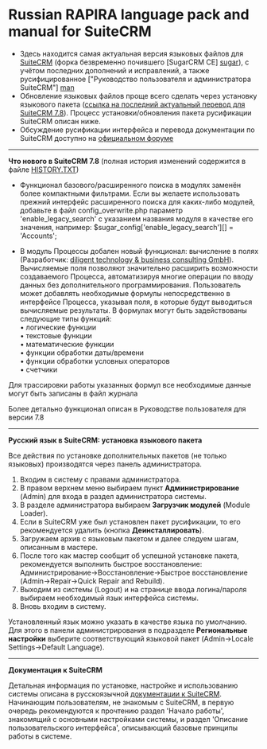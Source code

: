 Russian RAPIRA language pack and manual for SuiteCRM
=========================================

+ Здесь находится самая актуальная версия языковых файлов для [SuiteCRM][suitecrm] (форка безвременно почившего [SugarCRM CE] [sugar]), с учётом последних дополнений и исправлений, а также русифицированное ["Руководство пользователя и администратора SuiteCRM"] [man]
+ Обновление языковых файлов проще всего сделать через установку языкового пакета ([ссылка на последний актуальный перевод для SuiteCRM 7.8][langpack]). Процесс установки/обновления пакета русификации SuiteCRM описан ниже.
+ Обсуждение русификации интерфейса и перевода документации по SuiteCRM доступно на [официальном форуме][forum]

------------------------------------------------

<b>Что нового в SuiteCRM 7.8</b>    (полная история изменений содержится в файле [HISTORY.TXT][history])

+ Функционал базового/расширенного поиска в модулях заменён более компактными фильтрами. Если вы желаете использовать прежний интерфейс расширенного поиска для каких-либо модулей, добавьте в файл  config_overwrite.php параметр 'enable_legacy_search' с указанием названия модуля в качестве его значения, например: $sugar_config['enable_legacy_search'][] = 'Accounts';

+ В модуль Процессы добален новый функционал: вычисление в полях (Разработчик: [diligent technology & business consulting GmbH](www.dtbc.eu/en)). Вычисляемые поля позволяют значительно расширить возможности создаваемого Процесса, автоматизируя многие операции по вводу данных без дополнительного программирования. Пользователь может добавлять необходимые формулы непосредственно в интерфейсе Процесса, указывая поля, в которые будут выводиться вычисляемые результаты. В формулах могут быть задействованы следующие типы функций:  
•	логические функции  
•	текстовые функции  
•	математические функции  
•	функции обработки даты/времени  
•	функции обработки условных операторов  
•	счетчики  

Для трассировки работы указанных формул все необходимые данные могут быть записаны в файл журнала

Более детально функционал описан в Руководстве пользователя для версии 7.8

------------------------------------------------

<b>Русский язык в SuiteCRM: установка языкового пакета</b>

Все действия по установке дополнительных пакетов (не только языковых) производятся через панель администратора.

1. Входим в систему с правами администратора.
2. В правом верхнем меню выбираем пункт <b>Администрирование</b> (Admin) для входа в раздел администратора системы.
3. В разделе администратора выбираем <b>Загрузчик модулей</b> (Module Loader).
4. Если в SuiteCRM уже был установлен пакет русификации, то его рекомендуется удалить (кнопка  <b>Деинсталлировать</b>).
5. Загружаем архив с языковым пакетом и далее следуем шагам, описанным в мастере.
6. После того как мастер сообщит об успешной установке пакета, рекомендуется выполнить быстрое восстановление: Администрирование->Восстановление->Быстрое восстановление (Admin->Repair->Quick Repair and Rebuild).
7. Выходим из системы (Logout) и на странице ввода логина/пароля выбираем необходимый язык интерфейса системы.
8. Вновь входим в систему.

Установленный язык можно указать в качестве языка по умолчанию. Для этого в панели администрирования в подразделе <b>Региональные настройки</b> выберите соответствующий языковой пакет (Admin->Locale Settings->Default Language).

------------------------------------------------

<b>Документация к SuiteCRM</b>

Детальная информация по установке, настройке и использованию системы описана в русскоязычной [документации к SuiteCRM][man].
Начинающим пользователям, не знакомым с SuiteCRM, в первую очередь рекомендуются к прочтению раздел 'Начало работы', знакомящий с основными настройками системы, и раздел 'Описание пользовательского интерфейса', описывающий базовые принципы работы в системе. 

[langpack]: https://github.com/likhobory/SuiteCRM7RU/blob/ver.7.8/rapira-suite_pack_russian-7.8.zip?raw=true
[suitecrm]: https://github.com/salesagility/SuiteCRM
[man]: https://github.com/likhobory/SuiteCRM7RU/blob/ver.7.8/DOCS/Russian_Rapira_Application_Guide_for_SuiteCRM.pdf?raw=true
[forum]: https://suitecrm.com/forum/international-language-support/59
[sugar]: https://ru.wikipedia.org/wiki/SugarCRM
[history]: https://github.com/likhobory/SuiteCRM7RU/blob/master/HISTORY.TXT

